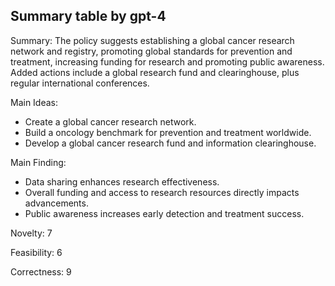 ## Summary table by gpt-4
Summary: 
The policy suggests establishing a global cancer research network and registry, promoting global standards for prevention and treatment, increasing funding for research and promoting public awareness. Added actions include a global research fund and clearinghouse, plus regular international conferences.

Main Ideas: 
- Create a global cancer research network.
- Build a oncology benchmark for prevention and treatment worldwide.
- Develop a global cancer research fund and information clearinghouse.

Main Finding: 
- Data sharing enhances research effectiveness.
- Overall funding and access to research resources directly impacts advancements.
- Public awareness increases early detection and treatment success.

Novelty: 
7

Feasibility: 
6

Correctness: 
9